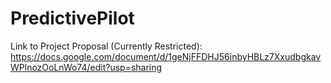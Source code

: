 # PredictivePilot

Link to Project Proposal (Currently Restricted): https://docs.google.com/document/d/1geNjFFDHJ56inbyHBLz7XxudbgkavWPlnozOoLnWo74/edit?usp=sharing
